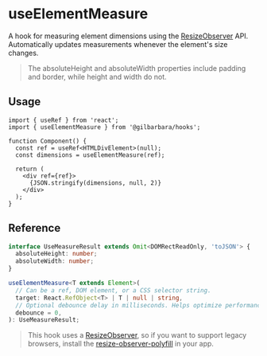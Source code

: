 # useElementMeasure

A hook for measuring element dimensions using the [ResizeObserver](https://developer.mozilla.org/en-US/docs/Web/API/ResizeObserver) API.  
Automatically updates measurements whenever the element's size changes.

> The absoluteHeight and absoluteWidth properties include padding and border, while height and width do not.

## Usage

```tsx
import { useRef } from 'react';
import { useElementMeasure } from '@gilbarbara/hooks';

function Component() {
  const ref = useRef<HTMLDivElement>(null);
  const dimensions = useElementMeasure(ref);

  return (
    <div ref={ref}>
      {JSON.stringify(dimensions, null, 2)}
    </div>
  );
}
```

## Reference

```typescript
interface UseMeasureResult extends Omit<DOMRectReadOnly, 'toJSON'> {
  absoluteHeight: number;
  absoluteWidth: number;
}

useElementMeasure<T extends Element>(
  // Can be a ref, DOM element, or a CSS selector string.
  target: React.RefObject<T> | T | null | string,
  // Optional debounce delay in milliseconds. Helps optimize performance by reducing frequent updates during rapid size changes..
  debounce = 0,
): UseMeasureResult;
```

> This hook uses a [ResizeObserver](https://developer.mozilla.org/en-US/docs/Web/API/ResizeObserver), so if you want to support
legacy browsers, install the [resize-observer-polyfill](https://www.npmjs.com/package/resize-observer-polyfill) in your app.

